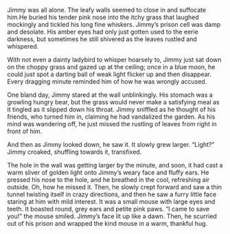 Jimmy was all alone. The leafy walls seemed to close in and suffocate him.He buried his tender pink nose into the itchy grass that laughed mockingly and tickled his long fine whiskers. Jimmy’s prison cell was damp and desolate. His amber eyes had only just gotten used to the eerie darkness, but sometimes he still shivered as the leaves rustled and whispered.

With not even a dainty ladybird to whisper hoarsely to, Jimmy just sat down on the choppy grass and gazed up at the ceiling; once in a blue moon, he could just spot a darting ball of weak light flicker up and then disappear. Every dragging minute reminded him of how he was wrongly accused.

One bland day, Jimmy stared at the wall unblinkingly. His stomach was a growling hungry bear, but the grass would never make a satisfying meal as it tingled as it slipped down his throat. Jimmy sniffled as he thought of his friends, who turned him in, claiming he had vandalized the garden. As his mind was wandering off, he just missed the rustling of leaves from right in front of him.

And then as Jimmy looked down, he saw it. It slowly grew larger.
“Light?” Jimmy croaked, shuffling towards it, transfixed.

The hole in the wall was getting larger by the minute, and soon, it had cast a warm sliver of golden light onto Jimmy’s weary face and fluffy ears. He pressed his nose to the hole, and he breathed in the cool, refreshing air outside.
Oh, how he missed it. Then, he slowly crept forward and saw a thin tunnel twisting itself in crazy directions, and then he saw a furry little face staring at him with mild interest. It was a small mouse with large eyes and teeth. It boasted round, grey ears and petite pink paws.
“I came to save you!” the mouse smiled.
Jimmy’s face lit up like a dawn. Then, he scurried out of his prison and wrapped the kind mouse in a warm, thankful hug.
